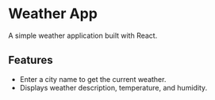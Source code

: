 # Weather App

A simple weather application built with React.

## Features

- Enter a city name to get the current weather.
- Displays weather description, temperature, and humidity.

